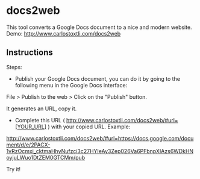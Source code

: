 # docs2web

This tool converts a Google Docs document to a nice and modern website. Demo: http://www.carlostoxtli.com/docs2web

## Instructions

Steps:

* Publish your Google Docs document, you can do it by going to the following menu in the Google Docs interface:

File > Publish to the web > Click on the "Publish" button.

It generates an URL, copy it.

* Complete this URL ( http://www.carlostoxtli.com/docs2web/#url=[YOUR_URL] ) with your copied URL. Example:

http://www.carlostoxtli.com/docs2web/#url=https://docs.google.com/document/d/e/2PACX-1vRzOcmxi_cktmaHhyNufzci3c27HYIeAy3Zep026Va6PFbnpXIAzs6WDkHNoyjuLWuo1DtZEM0GTCMm/pub

Try it!
